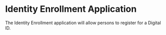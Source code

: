 # Identity Enrollment Application

The Identity Enrollment application will allow persons to register for a Digital ID.
